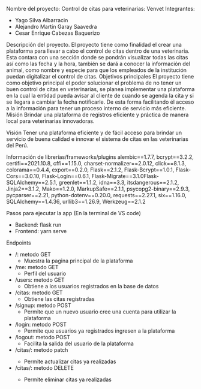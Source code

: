 Nombre del proyecto: Control de citas para veterinarias: Venvet
Integrantes:
* Yago Silva Albarracin
* Alejandro Martín Garay Saavedra
* Cesar Enrique Cabezas Baquerizo

Descripción del proyecto.
El proyecto tiene como finalidad el crear una plataforma para llevar a cabo el control de citas dentro de una veterinaria.  Esta contara con una sección donde se pondrán visualizar todas las citas así como las fecha y la hora, también se dará a conocer la información del animal, como nombre y especie para que los empleados de la institución puedan digitalizar el control de citas. 
Objetivos principales
El proyecto tiene como objetivo principal el poder solucionar el problema de no tener un buen control de citas en veterinarias, se planea implementar una plataforma en la cual la entidad pueda avisar al cliente de cuando se agenda la cita y si se llegara a cambiar la fecha notificarle. De esta forma facilitando él acceso a la información para tener un proceso interno de servicio más eficiente. 
Misión
Brindar una plataforma de registros eficiente y práctica de manera local para veterinarias innovadoras.

Visión
Tener una plataforma eficiente y de fácil acceso para brindar un servicio de buena calidad e innovar el sistema de citas en las veterinarias del Perú.

Información de librerías/frameworks/plugins
alembic==1.7.7, bcrypt==3.2.2, certifi==2021.10.8, cffi==1.15.0, charset-normalizer==2.0.12, click==8.1.3, colorama==0.4.4, export==0.2.0, Flask==2.1.2, Flask-Bcrypt==1.0.1, Flask-Cors==3.0.10, Flask-Login==0.6.1, Flask-Migrate==3.1.0Flask-SQLAlchemy==2.5.1, greenlet==1.1.2, idna==3.3, itsdangerous==2.1.2, Jinja2==3.1.2, Mako==1.2.0, MarkupSafe==2.1.1, psycopg2-binary==2.9.3, pycparser==2.21, python-dotenv==0.20.0, requests==2.27.1, six==1.16.0, SQLAlchemy==1.4.36, urllib3==1.26.9, Werkzeug==2.1.2

Pasos para ejecutar la app
(En la terminal de VS code)
- Backend: flask run 
- Frontend: yarn serve

Endpoints
- /: metodo GET
    - Muestra la pagina principal de la plataforma
- /me: metodo GET
    - Perfil del usuario
- /users: metodo GET
    - Obtiene a los usuarios registrados en la base de datos 
- /citas: metodo GET
    - Obtiene las citas registradas 
- /signup: metodo POST
    - Permite que un nuevo usuario cree una cuenta para utilizar la plataforma
- /login: metodo POST
    - Permite que usuarios ya registrados ingresen a la plataforma
- /logout: metodo POST
    - Facilita la salida del usuario de la plataforma
- /citas/<id>: metodo patch 
    - Permite actualizar citas ya realizadas
- /citas/<id>: metodo DELETE
    - Permite eliminar citas ya realizadas